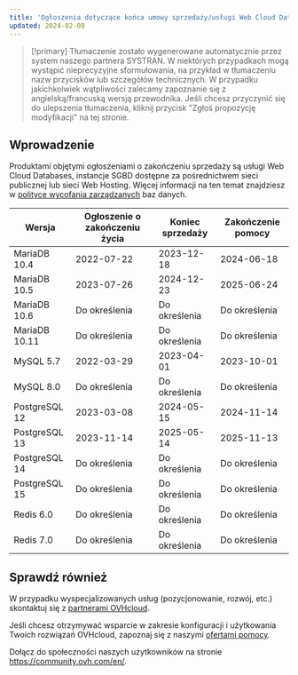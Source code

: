 ```yaml
---
title: 'Ogłoszenia dotyczące końca umowy sprzedaży/usługi Web Cloud Databases'
updated: 2024-02-08
---
```


> [!primary]
> Tłumaczenie zostało wygenerowane automatycznie przez system naszego partnera SYSTRAN. W niektórych przypadkach mogą wystąpić nieprecyzyjne sformułowania, na przykład w tłumaczeniu nazw przycisków lub szczegółów technicznych. W przypadku jakichkolwiek wątpliwości zalecamy zapoznanie się z angielską/francuską wersją przewodnika. Jeśli chcesz przyczynić się do ulepszenia tłumaczenia, kliknij przycisk "Zgłoś propozycję modyfikacji" na tej stronie.
>

## Wprowadzenie

Produktami objętymi ogłoszeniami o zakończeniu sprzedaży są usługi Web Cloud Databases, instancje SGBD dostępne za pośrednictwem sieci publicznej lub sieci Web Hosting.
Więcej informacji na ten temat znajdziesz w [polityce wycofania zarządzanych](/pages/web_cloud/web_cloud_databases/eol-policy) baz danych.

|Wersja|Ogłoszenie o zakończeniu życia|Koniec sprzedaży|Zakończenie pomocy|
|---|---|---|---|
|MariaDB 10.4|2022-07-22|2023-12-18|2024-06-18|
|MariaDB 10.5|2023-07-26|2024-12-23|2025-06-24|
|MariaDB 10.6|Do określenia|Do określenia|Do określenia|
|MariaDB 10.11|Do określenia|Do określenia|Do określenia|
|MySQL 5.7|2022-03-29|2023-04-01|2023-10-01|
|MySQL 8.0|Do określenia|Do określenia|Do określenia|
|PostgreSQL 12|2023-03-08|2024-05-15|2024-11-14|
|PostgreSQL 13|2023-11-14|2025-05-14|2025-11-13|
|PostgreSQL 14|Do określenia|Do określenia|Do określenia|
|PostgreSQL 15|Do określenia|Do określenia|Do określenia|
|Redis 6.0|Do określenia|Do określenia|Do określenia|
|Redis 7.0|Do określenia|Do określenia|Do określenia|

## Sprawdź również

W przypadku wyspecjalizowanych usług (pozycjonowanie, rozwój, etc.) skontaktuj się z [partnerami OVHcloud](/links/partner).

Jeśli chcesz otrzymywać wsparcie w zakresie konfiguracji i użytkowania Twoich rozwiązań OVHcloud, zapoznaj się z naszymi [ofertami pomocy](/links/support).

Dołącz do społeczności naszych użytkowników na stronie <https://community.ovh.com/en/>. 
